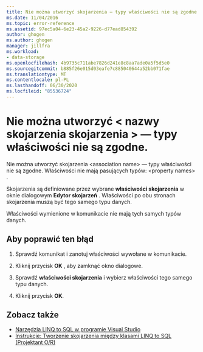 ```yaml
---
title: Nie można utworzyć skojarzenia — typy właściwości nie są zgodne.
ms.date: 11/04/2016
ms.topic: error-reference
ms.assetid: 97ec5a04-6e23-45a2-9226-d77ead854392
author: ghogen
ms.author: ghogen
manager: jillfra
ms.workload:
- data-storage
ms.openlocfilehash: 4b9735c711abe7826d241e8c8aa7ade0a5f5d5e0
ms.sourcegitcommit: b885f26e015d03eafe7c885040644a52bb071fae
ms.translationtype: MT
ms.contentlocale: pl-PL
ms.lasthandoff: 06/30/2020
ms.locfileid: "85536724"
---
```

# <a name="cannot-create-an-association-ltassociation-namegt---property-types-do-not-match"></a>Nie można utworzyć &lt; nazwy skojarzenia skojarzenia &gt; — typy właściwości nie są zgodne.

Nie można utworzyć skojarzenia \<association name> — typy właściwości nie są zgodne. Właściwości nie mają pasujących typów: \<property names> .

Skojarzenia są definiowane przez wybrane **właściwości skojarzenia** w oknie dialogowym **Edytor skojarzeń** . Właściwości po obu stronach skojarzenia muszą być tego samego typu danych.

Właściwości wymienione w komunikacie nie mają tych samych typów danych.

## <a name="to-correct-this-error"></a>Aby poprawić ten błąd

1. Sprawdź komunikat i zanotuj właściwości wywołane w komunikacie.

2. Kliknij przycisk **OK** , aby zamknąć okno dialogowe.

3. Sprawdź **właściwości skojarzenia** i wybierz właściwości tego samego typu danych.

4. Kliknij przycisk **OK**.

## <a name="see-also"></a>Zobacz także

- [Narzędzia LINQ to SQL w programie Visual Studio](../data-tools/linq-to-sql-tools-in-visual-studio2.md)
- [Instrukcje: Tworzenie skojarzenia między klasami LINQ to SQL (Projektant O/R)](../data-tools/how-to-create-an-association-relationship-between-linq-to-sql-classes-o-r-designer.md)